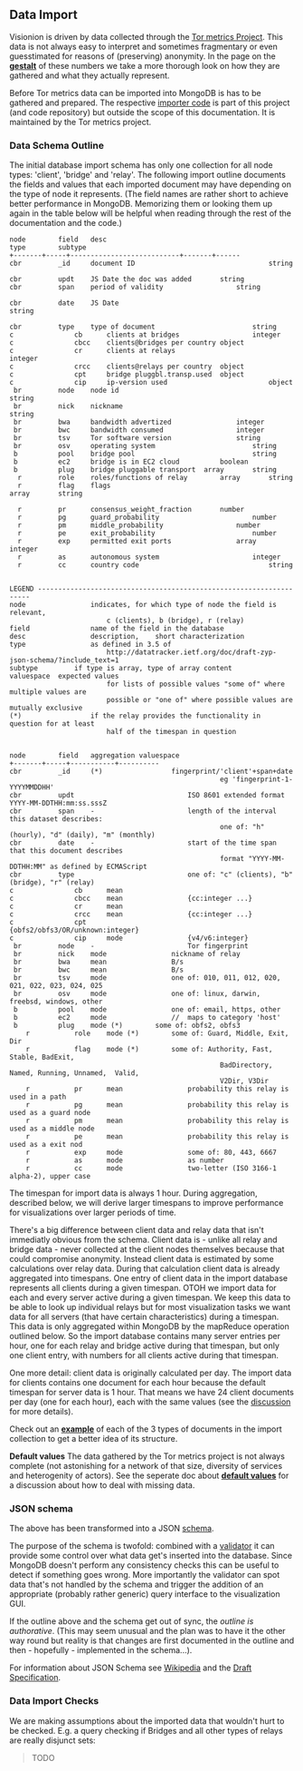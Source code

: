 ## Data Import

Visionion is driven by data collected through the [Tor metrics Project](https://metrics.torproject.org/‎).
This data is not always easy to interpret and sometimes fragmentary or even guesstimated for reasons of (preserving) anonymity.
In the page on the [**gestalt**](doc/gestalt.md) of these numbers we take a more thorough look on how they are gathered and what they actually represent.

Before Tor metrics data can be imported into MongoDB is has to be gathered and prepared. The respective [importer code](https://github.com/tomlurge/visionion/tree/master/importer) is part of this project (and code repository) but outside the scope of this documentation. It is maintained by the Tor metrics project.

### <span id="dataSchemaOutline">Data Schema Outline</span>

The initial database import schema has only one collection for all node types: 'client', 'bridge' and 'relay'.
The following import outline documents the fields and values that each imported document may have depending on the type of node it represents.
(The field names are rather short to achieve better performance in MongoDB.
Memorizing them or looking them up again in the table below will be helpful when reading through the rest of the documentation and the code.)

	node		field	desc												type		subtype
	+-------+-----+---------------------------+-------+------
	cbr			_id		document ID									string				
																													
	cbr			updt	JS Date the doc was added		string				
	cbr			span	period of validity					string				
																													
	cbr			date	JS Date											string				
																													
	cbr			type	type of document						string				
	c				cb		clients at bridges					integer				
	c				cbcc	clients@bridges per country	object				
	c				cr		clients at relays						integer				
	c				crcc	clients@relays per country	object				
	c				cpt		bridge pluggbl.transp.used	object				
	c				cip		ip-version used							object				
	 br			node	node id											string				
	 br			nick	nickname										string				
	 br			bwa		bandwidth advertized 				integer				
	 br			bwc		bandwidth consumed 					integer				
	 br			tsv		Tor software version				string				
	 br			osv		operating system						string				
	 b			pool	bridge pool     						string				
	 b			ec2		bridge is in EC2 cloud			boolean				
	 b			plug	bridge pluggable transport	array		string
	  r			role	roles/functions of relay		array		string
	  r			flag	flags 											array		string
	  																			 								
	  r			pr		consensus_weight_fraction		number				
	  r			pg		guard_probability						number				
	  r			pm		middle_probability					number				
	  r			pe		exit_probability						number				
	  r			exp		permitted exit ports				array		integer
	  r			as		autonomous system						integer				
	  r			cc		country code								string				


	LEGEND --------------------------------------------------------------------
	node				indicates, for which type of node the field is relevant,
							c (clients), b (bridge), r (relay)
	field				name of the field in the database
	desc				description,	short characterization
	type				as defined in 3.5 of 
							http://datatracker.ietf.org/doc/draft-zyp-json-schema/?include_text=1
	subtype			if type is array, type of array content
	valuespace	expected values
							for lists of possible values "some of" where multiple values are
							possible or "one of" where possible values are mutually exclusive
	(*)					if the relay provides the functionality in question for at least
	 						half of the timespan in question
	 					
	 						
	node		field	aggregation	valuespace
	+-------+-----+-----------+----------
	cbr			_id		(*)					fingerprint/'client'+span+date
														eg 'fingerprint-1-YYYYMMDDHH'
	cbr			updt							ISO 8601 extended format YYYY-MM-DDTHH:mm:ss.sssZ
	cbr			span	-						length of the interval this dataset describes:
														one of: "h"(hourly), "d" (daily), "m" (monthly)
	cbr			date	-						start of the time span that this document describes
														format "YYYY-MM-DDTHH:MM" as defined by ECMAScript
	cbr			type							one of: "c" (clients), "b" (bridge), "r" (relay)
	c				cb		mean
	c				cbcc	mean				{cc:integer ...}
	c				cr		mean
	c				crcc	mean				{cc:integer ...}
	c				cpt								{obfs2/obfs3/OR/unknown:integer}
	c				cip		mode				{v4/v6:integer}
	 br			node	-						Tor fingerprint
	 br			nick	mode				nickname of relay
	 br			bwa		mean				B/s
	 br			bwc		mean				B/s
	 br			tsv		mode				one of: 010, 011, 012, 020, 021, 022, 023, 024, 025
	 br			osv		mode				one of: linux, darwin, freebsd, windows, other
	 b			pool	mode				one of: email, https, other
	 b			ec2		mode				//	maps to category 'host'
	 b			plug	mode (*)		some of: obfs2, obfs3
		r			role	mode (*)		some of: Guard, Middle, Exit, Dir
		r			flag	mode (*)		some of: Authority, Fast, Stable, BadExit, 
														BadDirectory, Named, Running, Unnamed,  Valid, 
														V2Dir, V3Dir
		r			pr		mean				probability this relay is used in a path
		r			pg		mean				probability this relay is used as a guard node
		r			pm		mean				probability this relay is used as a middle node
		r			pe		mean				probability this relay is used as a exit nod
		r			exp		mode				some of: 80, 443, 6667
		r			as		mode				as number
		r			cc		mode				two-letter (ISO 3166-1 alpha-2), upper case


	
The timespan for import data is always 1 hour. During aggregation, described below, we will derive larger timespans to improve performance for  visualizations over larger periods of time.

There's a big difference between client data and relay data that isn't immediatly obvious from the schema.
Client data is - unlike all relay and bridge data - never collected at the client nodes themselves because that could compromise anonymity.
Instead client data is estimated by some calculations over relay data. During that calculation client data is already aggregated into timespans. One entry of client data in the import database represents all clients during a given timespan.
OTOH we import data for each and every server active during a given timespan. We keep this data to be able to look up individual relays but for most visualization tasks we want data for all servers (that have certain characteristics) during a timespan. This data is only aggregated within MongoDB by the mapReduce operation outlined below.
So the import database contains many server entries per hour, one for each relay and bridge active during that timespan, but only one client entry, with numbers for all clients active during that timespan.

One more detail: client data is originally calculated per day. The import data for clients contains one document for each hour because the default timespan for server data is 1 hour. That means we have 24 client documents per day (one for each hour), each with the same values (see the [discussion](https://github.com/tomlurge/visionion/issues/5) for more details).

Check out an [**example**](doc/import.md) of each of the 3 types of documents in the import collection to get a better idea of its structure.


**Default values**
The data gathered by the Tor metrics project is not always complete (not astonishing for a network of that size, diversity of services and heterogenity of actors). See the seperate doc about [**default values**](doc/defaults.md) for a discussion about how to deal with missing data.



### <span id="jsonSchema">JSON schema</span>
The above has been transformed into a JSON [schema](doc/schema.json).

The purpose of the schema is twofold: combined with a [validator](https://github.com/garycourt/JSV) it can provide some control over what data get's inserted into the database. Since MongoDB doesn't perform any consistency checks this can be useful to detect if something goes wrong.
More importantly the validator can spot data that's not handled by the schema and trigger the addition of an appropriate (probably rather generic) query interface to the visualization GUI.

If the outline above and the schema get out of sync, the *outline is authorative*.
(This may seem unusual and the plan was to have it the other way round but reality is that changes are first documented in the outline and then - hopefully - implemented  in the schema...).

For information about JSON Schema see [Wikipedia](http://en.wikipedia.org/wiki/JSON#Schema) and the [Draft Specification](http://datatracker.ietf.org/doc/draft-zyp-json-schema/?include_text=1).


### <span id="dataImportChecks">Data Import Checks</span>
We are making assumptions about the imported data that wouldn't hurt to be checked.
E.g. a query checking if Bridges and all other types of relays are really disjunct sets:

>TODO



